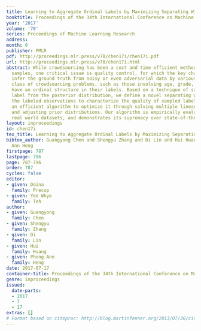 ```yaml
---
title: Learning to Aggregate Ordinal Labels by Maximizing Separating Width
booktitle: Proceedings of the 34th International Conference on Machine Learning
year: '2017'
volume: '70'
series: Proceedings of Machine Learning Research
address: 
month: 0
publisher: PMLR
pdf: http://proceedings.mlr.press/v70/chen17i/chen17i.pdf
url: http://proceedings.mlr.press/v70/chen17i.html
abstract: While crowdsourcing has been a cost and time efficient method to label massive
  samples, one critical issue is quality control, for which the key challenge is to
  infer the ground truth from noisy or even adversarial data by various users. A large
  class of crowdsourcing problems, such as those involving age, grade, level, or stage,
  have an ordinal structure in their labels. Based on a technique of sampling estimated
  label from the posterior distribution, we define a novel separating width among
  the labeled observations to characterize the quality of sampled labels, and develop
  an efficient algorithm to optimize it through solving multiple linear decision boundaries
  and adjusting prior distributions. Our algorithm is empirically evaluated on several
  real world datasets, and demonstrates its supremacy over state-of-the-art methods.
layout: inproceedings
id: chen17i
tex_title: Learning to Aggregate Ordinal Labels by Maximizing Separating Width
bibtex_author: Guangyong Chen and Shengyu Zhang and Di Lin and Hui Huang and Pheng
  Ann Heng
firstpage: 787
lastpage: 796
page: 787-796
order: 787
cycles: false
editor:
- given: Doina
  family: Precup
- given: Yee Whye
  family: Teh
author:
- given: Guangyong
  family: Chen
- given: Shengyu
  family: Zhang
- given: Di
  family: Lin
- given: Hui
  family: Huang
- given: Pheng Ann
  family: Heng
date: 2017-07-17
container-title: Proceedings of the 34th International Conference on Machine Learning
genre: inproceedings
issued:
  date-parts:
  - 2017
  - 7
  - 17
extras: []
# Format based on citeproc: http://blog.martinfenner.org/2013/07/30/citeproc-yaml-for-bibliographies/
---
```

